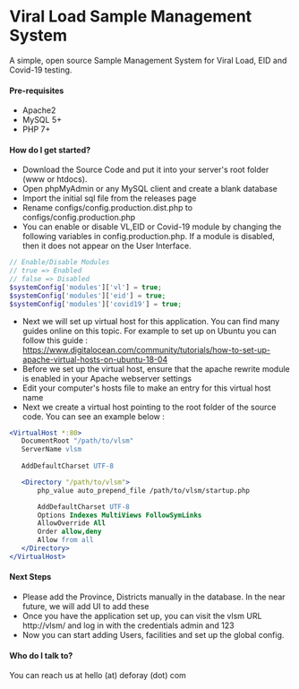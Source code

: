 # Viral Load Sample Management System #

A simple, open source Sample Management System for Viral Load, EID and Covid-19 testing.

#### Pre-requisites
* Apache2
* MySQL 5+
* PHP 7+


#### How do I get started?
* Download the Source Code and put it into your server's root folder (www or htdocs).
* Open phpMyAdmin or any MySQL client and create a blank database
* Import the initial sql file from the releases page
* Rename configs/config.production.dist.php to configs/config.production.php
* You can enable or disable VL,EID or Covid-19 module by changing the following variables in config.production.php. If a module is disabled, then it does not appear on the User Interface.

```php
// Enable/Disable Modules
// true => Enabled
// false => Disabled
$systemConfig['modules']['vl'] = true;
$systemConfig['modules']['eid'] = true;
$systemConfig['modules']['covid19'] = true;
```

* Next we will set up virtual host for this application. You can find many guides online on this topic. For example to set up on Ubuntu you can follow this guide : https://www.digitalocean.com/community/tutorials/how-to-set-up-apache-virtual-hosts-on-ubuntu-18-04
* Before we set up the virtual host, ensure that the apache rewrite module is enabled in your Apache webserver settings
* Edit your computer's hosts file to make an entry for this virtual host name
* Next we create a virtual host pointing to the root folder of the source code. You can see an example below : 

```apache
<VirtualHost *:80>
   DocumentRoot "/path/to/vlsm"
   ServerName vlsm
   
   AddDefaultCharset UTF-8

   <Directory "/path/to/vlsm">
       php_value auto_prepend_file /path/to/vlsm/startup.php

       AddDefaultCharset UTF-8
       Options Indexes MultiViews FollowSymLinks
       AllowOverride All
       Order allow,deny
       Allow from all
   </Directory>
</VirtualHost>
```

#### Next Steps
* Please add the Province, Districts manually in the database. In the near future, we will add UI to add these
* Once you have the application set up, you can visit the vlsm URL http://vlsm/ and log in with the credentials admin and 123
* Now you can start adding Users, facilities and set up the global config.

#### Who do I talk to?
You can reach us at hello (at) deforay (dot) com